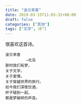 ```yaml
---
title: "波兰来客"
date: 2019-03-15T11:03:31+08:00
draft: false
categories: ["其他"]
tags: ["文学", 诗"]
---
```


很喜欢这首诗。

```
波兰来客 
         —北岛
那时我们有梦， 
关于文学， 
关于爱情， 
关于穿越世界的旅行。 
如今我们深夜饮酒， 
杯子碰到一起， 
都是梦破碎的声音。
```